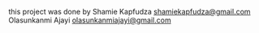 this project was done by
Shamie Kapfudza <shamiekapfudza@gmail.com>
Olasunkanmi Ajayi <olasunkanmiajayi@gmail.com>
